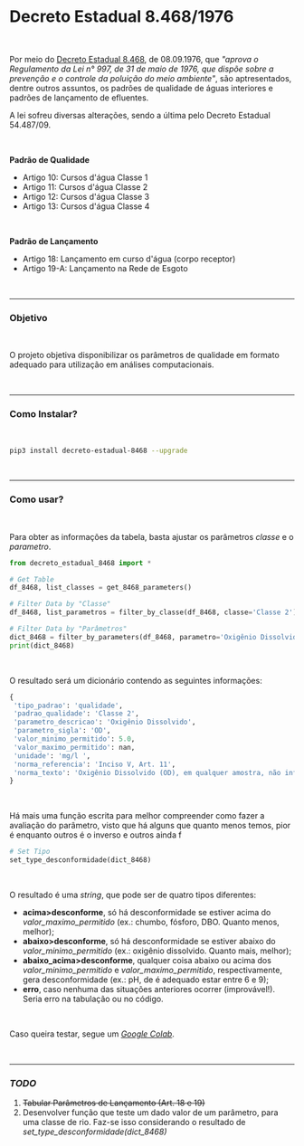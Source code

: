 # Decreto Estadual 8.468/1976

<br>

Por meio do [Decreto Estadual 8.468](https://www.cetesb.sp.gov.br/Institucional/documentos/Dec8468.pdf), de 08.09.1976, que *"aprova o Regulamento da Lei n° 997, de 31 de maio de 1976, que dispõe sobre a prevenção e o controle da poluição do meio ambiente"*, são aptresentados, dentre outros assuntos, os padrões de qualidade de águas interiores e padrões de lançamento de efluentes.

A lei sofreu diversas alterações, sendo a última pelo Decreto Estadual 54.487/09.

<br>

**Padrão de Qualidade**

- Artigo 10: Cursos d'água Classe 1
- Artigo 11: Cursos d'água Classe 2
- Artigo 12: Cursos d'água Classe 3
- Artigo 13: Cursos d'água Classe 4

<br>

**Padrão de Lançamento**

- Artigo 18: Lançamento em curso d'água (corpo receptor)
- Artigo 19-A: Lançamento na Rede de Esgoto

<br>

----

### Objetivo

<br>

O projeto objetiva disponibilizar os parâmetros de qualidade em formato adequado para utilização em análises computacionais.

<br>

----

### Como Instalar?

<br>

```bash
pip3 install decreto-estadual-8468 --upgrade
```

<br>

----

### Como usar?

<br>

Para obter as informações da tabela, basta ajustar os parâmetros *classe* e o *parametro*.

```python
from decreto_estadual_8468 import *

# Get Table
df_8468, list_classes = get_8468_parameters()

# Filter Data by "Classe"
df_8468, list_parametros = filter_by_classe(df_8468, classe='Classe 2')

# Filter Data by "Parâmetros"
dict_8468 = filter_by_parameters(df_8468, parametro='Oxigênio Dissolvido')
print(dict_8468)
```

<br>

O resultado será um dicionário contendo as seguintes informações:

```python
{
 'tipo_padrao': 'qualidade',
 'padrao_qualidade': 'Classe 2',
 'parametro_descricao': 'Oxigênio Dissolvido',
 'parametro_sigla': 'OD',
 'valor_minimo_permitido': 5.0,
 'valor_maximo_permitido': nan,
 'unidade': 'mg/l ',
 'norma_referencia': 'Inciso V, Art. 11',
 'norma_texto': 'Oxigênio Dissolvido (OD), em qualquer amostra, não inferior a 5 mg/l (cinco miligramas por litro)'
}
 ```

<br>

Há mais uma função escrita para melhor compreender como fazer a avaliação do parâmetro, visto que há alguns que quanto menos temos, pior é enquanto outros é o inverso e outros ainda f

```python
# Set Tipo
set_type_desconformidade(dict_8468)
```

<br>

O resultado é uma *string*, que pode ser de quatro tipos diferentes:

- **acima>desconforme**, só há desconformidade se estiver acima do *valor_maximo_permitido* (ex.: chumbo, fósforo, DBO. Quanto menos, melhor);
- **abaixo>desconforme**, só há desconformidade se estiver abaixo do *valor_minimo_permitido* (ex.: oxigênio dissolvido. Quanto mais, melhor);
- **abaixo_acima>desconforme**, qualquer coisa abaixo ou acima dos *valor_minimo_permitido* e *valor_maximo_permitido*, respectivamente, gera desconformidade (ex.: pH, de é adequado estar entre 6 e 9);
- **erro**, caso nenhuma das situações anteriores ocorrer (improvável!). Seria erro na tabulação ou no código.

<br>

Caso queira testar, segue um [*Google Colab*](https://colab.research.google.com/drive/1QZjsB6i8w_BAyMm3z4CB0_liSYOFQpdy?usp=sharing).

<br>

----

### *TODO*

1. <strike>Tabular Parâmetros de Lançamento (Art. 18 e 19)</strike>
2. Desenvolver função que teste um dado valor de um parâmetro, para uma classe de rio. Faz-se isso considerando o resultado de *set_type_desconformidade(dict_8468)*

